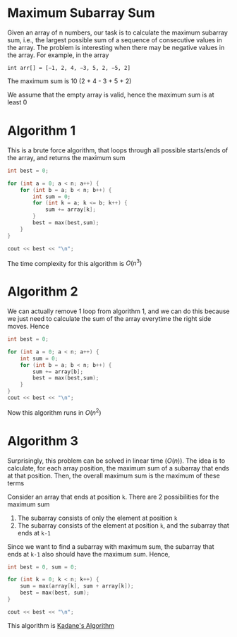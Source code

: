 # Maximum Subarray Sum

Given an array of n numbers, our task is to calculate the maximum subarray sum, i.e., the largest possible sum of a sequence of consecutive values in the array. The problem is interesting when there may be negative values in the array. For example, in the array

```
int arr[] = [−1, 2, 4, −3, 5, 2, −5, 2]
```

The maximum sum is 10 (2 + 4 - 3 + 5 + 2)

We assume that the empty array is valid, hence the maximum sum is at least 0

# Algorithm 1

This is a brute force algorithm, that loops through all possible starts/ends of the array, and returns the maximum sum

```cpp
int best = 0;

for (int a = 0; a < n; a++) {
    for (int b = a; b < n; b++) {
        int sum = 0;
        for (int k = a; k <= b; k++) {
            sum += array[k];
        }
        best = max(best,sum);
    }
}

cout << best << "\n";
```

The time complexity for this algorithm is $O(n^3)$

# Algorithm 2

We can actually remove 1 loop from algorithm 1, and we can do this because we just need to calculate the sum of the array everytime the right side moves. Hence

```cpp
int best = 0;

for (int a = 0; a < n; a++) {
    int sum = 0;
    for (int b = a; b < n; b++) {
        sum += array[b];
        best = max(best,sum);
    }
}
cout << best << "\n";
```

Now this algorithm runs in $O(n^2)$

# Algorithm 3

Surprisingly, this problem can be solved in linear time ($O(n)$). The idea is to calculate, for each array position, the maximum sum of a subarray that ends at that position. Then, the overall maximum sum is the maximum of these terms

Consider an array that ends at position `k`. There are 2 possibilities for the maximum sum

1. The subarray consists of only the element at position `k`
2. The subarray consists of the element at position `k`, and the subarray that ends at `k-1`

Since we want to find a subarray with maximum sum, the subarray that ends at `k-1` also should have the maximum sum. Hence, 

```cpp
int best = 0, sum = 0;

for (int k = 0; k < n; k++) {
    sum = max(array[k], sum + array[k]);
    best = max(best, sum);
}

cout << best << "\n";
```

This algorithm is [Kadane's Algorithm](https://medium.com/@rsinghal757/kadanes-algorithm-dynamic-programming-how-and-why-does-it-work-3fd8849ed73d)